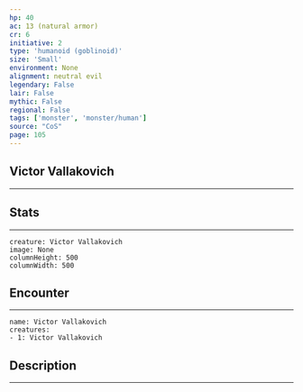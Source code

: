 ```yaml
---
hp: 40
ac: 13 (natural armor)
cr: 6
initiative: 2
type: 'humanoid (goblinoid)'    
size: 'Small'
environment: None
alignment: neutral evil
legendary: False
lair: False
mythic: False
regional: False
tags: ['monster', 'monster/human']
source: "CoS"
page: 105
---
```


## Victor Vallakovich
---



## Stats
---

```statblock
creature: Victor Vallakovich
image: None
columnHeight: 500
columnWidth: 500
```

## Encounter
---

```encounter-table
name: Victor Vallakovich
creatures:
- 1: Victor Vallakovich
```

## Description
---




